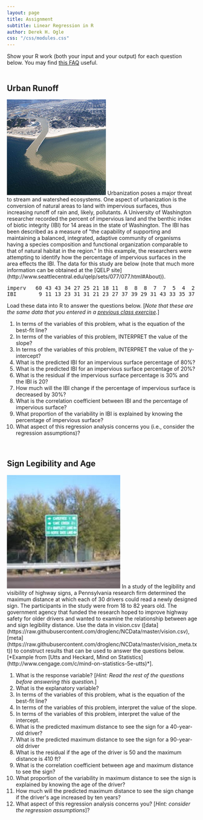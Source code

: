 ```yaml
---
layout: page
title: Assignment
subtitle: Linear Regression in R
author: Derek H. Ogle
css: "/css/modules.css"
---
```


<div class="alert alert-info">
Show your R work (both your input and your output) for each question below. You may find
<a href="http://derekogle.com/NCMTH107/resources/FAQs/AssignmentNotebook" target="_blank">this FAQ</a> useful.
</div>

<br>

## Urban Runoff
<img src="zimgs/runoff.jpg" alt="Grand Haven plume" class="img-right">
Urbanization poses a major threat to stream and watershed ecosystems.  One aspect of urbanization is the conversion of natural areas to land with impervious surfaces, thus increasing runoff of rain and, likely, pollutants.  A University of Washington researcher recorded the percent of impervious land and the benthic index of biotic integrity (IBI) for 14 areas in the state of Washington.  The IBI has been described as a measure of "the capability of supporting and maintaining a balanced, integrated, adaptive community of organisms having a species composition and functional organization comparable to that of natural habitat in the region."  In this example, the researchers were attempting to identify how the percentage of impervious surfaces in the area effects the IBI.  The data for this study are below (note that much more information can be obtained at the [QELP site](http://www.seattlecentral.edu/qelp/sets/077/077.html#About)).

<pre>
imperv   60 43 43 34 27 25 21 18 11  8  8  8  7  7  5  4  2
IBI       9 11 13 23 31 31 21 23 27 37 39 29 31 43 33 35 37
</pre>

Load these data into R to answer the questions below.  [*Note that these are the same data that you entered in a [previous class exercise](RBivEDA_CE1.html#urban-runoff).*]

1. In terms of the variables of this problem, what is the equation of the best-fit line?
1. In terms of the variables of this problem, INTERPRET the value of the slope?
1. In terms of the variables of this problem, INTERPRET the value of the y-intercept?
1. What is the predicted IBI for an impervious surface percentage of 80%?
1. What is the predicted IBI for an impervious surface percentage of 20%?
1. What is the residual if the impervious surface percentage is 30% and the IBI is 20?
1. How much will the IBI change if the percentage of impervious surface is decreased by 30%?
1. What is the correlation coefficient between IBI and the percentage of impervious surface?
1. What proportion of the variability in IBI is explained by knowing the percentage of impervious surface?
1. What aspect of this regression analysis concerns you (i.e., consider the regression assumptions)?

<br>

## Sign Legibility and Age
<img src="zimgs/blurredsign.jpg" alt="Blurred Sign" class="img-right">
In a study of the legibility and visibility of highway signs, a Pennsylvania research firm determined the maximum distance at which each of 30 drivers could read a newly designed sign. The participants in the study were from 18 to 82 years old. The government agency that funded the research hoped to improve highway safety for older drivers and wanted to examine the relationship between age and sign legibility distance. Use the data in vision.csv ([data](https://raw.githubusercontent.com/droglenc/NCData/master/vision.csv), [meta](https://raw.githubusercontent.com/droglenc/NCData/master/vision_meta.txt)) to construct results that can be used to answer the questions below. [*Example from [Utts and Heckard, Mind on Statistics](http://www.cengage.com/c/mind-on-statistics-5e-utts)*].

1. What is the response variable? [*Hint: Read the rest of the questions before answering this question.*]
1. What is the explanatory variable?
1. In terms of the variables of this problem, what is the equation of the best-fit line?
1. In terms of the variables of this problem, interpret the value of the slope.
1. In terms of the variables of this problem, interpret the value of the intercept.
1. What is the predicted maximum distance to see the sign for a 40-year-old driver?
1. What is the predicted maximum distance to see the sign for a 90-year-old driver
1. What is the residual if the age of the driver is 50 and the maximum distance is 410 ft?
1. What is the correlation coefficient between age and maximum distance to see the sign?
1. What proportion of the variability in maximum distance to see the sign is explained by knowing the age of the driver?
1. How much will the predicted maximum distance to see the sign change if the driver's age increased by ten years?
1. What aspect of this regression analysis concerns you? [*Hint: consider the regression assumptions*]?
